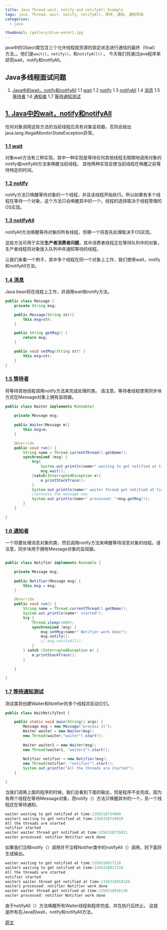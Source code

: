 ```yaml
---
title: Java Thread wait, notify and notifyAll Example
tags: java, Thread, wait, notify, notifyAll, 等待, 通知, 通知所有
categories: 
  - java

thumbnail: /gallery/blue-water1.jpg
---
```


java中的Object类包含三个允许线程就资源的锁定状态进行通信的最终（final）方法，。他们是`wait()`，`notify()`，和`notifyAll()` 。 今天我们将通过java程序来研究wait，notify和notifyAll。

<!-- more -->

## Java多线程面试问题

<a name="menu"></a>
1. [Java中的wait，notify和notifyAll](#1)
1.1 [wait](#1.1)
1.2 [notify](#1.2)
1.3 [notifyAll](#1.3)
1.4 [消息](#1.4)
1.5 [等待者](#1.5)
1.6 [通知者](#1.6)
1.7 [等待通知测试](#1.7)


## <a name="1"></a>[1. Java中的wait，notify和notifyAll](#menu)

任何对象调用这些方法的当前线程应具有对象监视器，否则会抛出java.lang.IllegalMonitorStateException异常。


 
### <a name="1.1"></a>[1.1 wait](#menu)

对象wait方法有三种实现，其中一种实现是等待任何其他线程无限期地调用对象的notify或notifyAll方法来唤醒当前线程。 其他两种实现会使当前线程在唤醒之前等待特定的时间。

### <a name="1.2"></a>[1.2 notify](#menu)

notify方法只唤醒等待对象的一个​​线程，并且该线程开始执行。所以如果有多个线程在等待一个对象，这个方法只会唤醒其中的一个。线程的选择取决于线程管理的OS实现。

### <a name="1.3"></a>[1.3 notifyAll](#menu)

notifyAll方法唤醒等待对象的所有线程，但哪一个将首先处理取决于OS实现。


这些方法可用于实现**生产者消费者问题**，其中消费者线程正在等待队列中的对象，生产者线程将对象放入队列中并通知等待的线程。

让我们来看一个例子，其中多个线程在同一个对象上工作，我们使用wait，notify和notifyAll方法。

### <a name="1.4"></a>[1.4 消息](#menu)

Java bean将在线程上工作，并调用wait和notify方法。
```java
public class Message {
    private String msg;

    public Message(String str){
        this.msg=str;
    }

    public String getMsg() {
        return msg;
    }

    public void setMsg(String str) {
        this.msg=str;
    }
}
 ```
### <a name="1.5"></a>[1.5 等待者](#menu)

将等待其他线程调用notify方法来完成处理的类。 请注意，等待者线程使用同步块方式在Message对象上拥有监视器。
```java
public class Waiter implements Runnable{
    
    private Message msg;
    
    public Waiter(Message m){
        this.msg=m;
    }

    @Override
    public void run() {
        String name = Thread.currentThread().getName();
        synchronized (msg) {
            try{
                System.out.println(name+" waiting to get notified at time:"+System.currentTimeMillis());
                msg.wait();
            }catch(InterruptedException e){
                e.printStackTrace();
            }
            System.out.println(name+" waiter thread got notified at time:"+System.currentTimeMillis());
            //process the message now
            System.out.println(name+" processed: "+msg.getMsg());
        }
    }

}
```

### <a name="1.6"></a>[1.6 通知者](#menu)

一个将要处理消息对象的类，然后调用notify方法来唤醒等待消息对象的线程。请注意，同步块用于拥有Message对象的监视器。
```java

public class Notifier implements Runnable {

    private Message msg;
    
    public Notifier(Message msg) {
        this.msg = msg;
    }

    @Override
    public void run() {
        String name = Thread.currentThread().getName();
        System.out.println(name+" started");
        try {
            Thread.sleep(1000);
            synchronized (msg) {
                msg.setMsg(name+" Notifier work done");
                msg.notify();
                // msg.notifyAll();
            }
        } catch (InterruptedException e) {
            e.printStackTrace();
        }
        
    }

}
```

### <a name="1.7"></a>[1.7 等待通知测试](#menu)

测试类将创建Waiter和Notifier的多个线程并启动它们。
```java
public class WaitNotifyTest {

    public static void main(String[] args) {
        Message msg = new Message("process it");
        Waiter waiter = new Waiter(msg);
        new Thread(waiter,"waiter").start();
        
        Waiter waiter1 = new Waiter(msg);
        new Thread(waiter1, "waiter1").start();
        
        Notifier notifier = new Notifier(msg);
        new Thread(notifier, "notifier").start();
        System.out.println("All the threads are started");
    }

}
 ```
当我们调用上面的程序的时候，我们会看到下面的输出，但是程序不会完成，因为有两个线程在等待Message对象，而notify（）方法只唤醒其中的一个，另一个线程还在等待通知。

```java
waiter waiting to get notified at time:1356318734009
waiter1 waiting to get notified at time:1356318734010
All the threads are started
notifier started
waiter waiter thread got notified at time:1356318735011
waiter processed: notifier Notifier work done
```
如果我们注释notify（）调用并不注释Notifier类中的notifyAll（）调用，则下面将生成输出。
```java
waiter waiting to get notified at time:1356318917118
waiter1 waiting to get notified at time:1356318917118
All the threads are started
notifier started
waiter1 waiter thread got notified at time:1356318918120
waiter1 processed: notifier Notifier work done
waiter waiter thread got notified at time:1356318918120
waiter processed: notifier Notifier work done
```
由于notifyAll（）方法唤醒所有Waiter线程和程序完成，并在执行后终止。 这就是所有在Java的wait，notify和notifyAll方法。

[原文](https://www.journaldev.com/1037/java-thread-wait-notify-and-notifyall-example)




